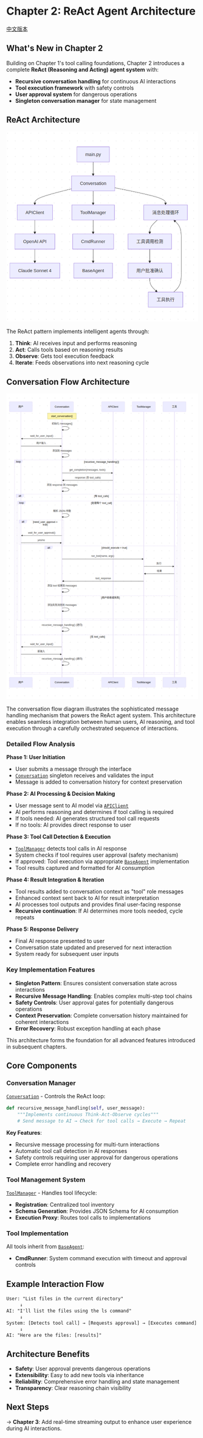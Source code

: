 # Chapter 2: ReAct Agent Architecture

[中文版本](./README_zh.md)

## What's New in Chapter 2

Building on Chapter 1's tool calling foundations, Chapter 2 introduces a complete **ReAct (Reasoning and Acting) agent system** with:

- **Recursive conversation handling** for continuous AI interactions
- **Tool execution framework** with safety controls
- **User approval system** for dangerous operations
- **Singleton conversation manager** for state management

## ReAct Architecture

![ReAct Architecture](./images/ReAct_architect.png)

The ReAct pattern implements intelligent agents through:

1. **Think**: AI receives input and performs reasoning
2. **Act**: Calls tools based on reasoning results  
3. **Observe**: Gets tool execution feedback
4. **Iterate**: Feeds observations into next reasoning cycle

## Conversation Flow Architecture

![Conversation Sequence](./images/conversation.png)

The conversation flow diagram illustrates the sophisticated message handling mechanism that powers the ReAct agent system. This architecture enables seamless integration between human users, AI reasoning, and tool execution through a carefully orchestrated sequence of interactions.

### Detailed Flow Analysis

**Phase 1: User Initiation**
- User submits a message through the interface
- [`Conversation`](src/core/conversation.py) singleton receives and validates the input
- Message is added to conversation history for context preservation

**Phase 2: AI Processing & Decision Making**
- User message sent to AI model via [`APIClient`](src/core/api_client.py)
- AI performs reasoning and determines if tool calling is required
- If tools needed: AI generates structured tool call requests
- If no tools: AI provides direct response to user

**Phase 3: Tool Call Detection & Execution**
- [`ToolManager`](src/tools/tool_manager.py) detects tool calls in AI response
- System checks if tool requires user approval (safety mechanism)
- If approved: Tool execution via appropriate [`BaseAgent`](src/tools/base_agent.py) implementation
- Tool results captured and formatted for AI consumption

**Phase 4: Result Integration & Iteration**
- Tool results added to conversation context as "tool" role messages
- Enhanced context sent back to AI for result interpretation
- AI processes tool outputs and provides final user-facing response
- **Recursive continuation**: If AI determines more tools needed, cycle repeats

**Phase 5: Response Delivery**
- Final AI response presented to user
- Conversation state updated and preserved for next interaction
- System ready for subsequent user inputs

### Key Implementation Features

- **Singleton Pattern**: Ensures consistent conversation state across interactions
- **Recursive Message Handling**: Enables complex multi-step tool chains
- **Safety Controls**: User approval gates for potentially dangerous operations
- **Context Preservation**: Complete conversation history maintained for coherent interactions
- **Error Recovery**: Robust exception handling at each phase

This architecture forms the foundation for all advanced features introduced in subsequent chapters.


## Core Components

### Conversation Manager
[`Conversation`](src/core/conversation.py) - Controls the ReAct loop:

```python
def recursive_message_handling(self, user_message):
    """Implements continuous Think-Act-Observe cycles"""
    # Send message to AI → Check for tool calls → Execute → Repeat
```

**Key Features**:
- Recursive message processing for multi-turn interactions
- Automatic tool call detection in AI responses
- Safety controls requiring user approval for dangerous operations
- Complete error handling and recovery

### Tool Management System
[`ToolManager`](src/tools/tool_manager.py) - Handles tool lifecycle:

- **Registration**: Centralized tool inventory
- **Schema Generation**: Provides JSON Schema for AI consumption
- **Execution Proxy**: Routes tool calls to implementations

### Tool Implementation
All tools inherit from [`BaseAgent`](src/tools/base_agent.py):

- **CmdRunner**: System command execution with timeout and approval controls

## Example Interaction Flow

```
User: "List files in the current directory"
     ↓
AI: "I'll list the files using the ls command"
     ↓
System: [Detects tool call] → [Requests approval] → [Executes command]
     ↓
AI: "Here are the files: [results]"
```

## Architecture Benefits

- **Safety**: User approval prevents dangerous operations
- **Extensibility**: Easy to add new tools via inheritance
- **Reliability**: Comprehensive error handling and state management
- **Transparency**: Clear reasoning chain visibility

## Next Steps

→ **Chapter 3**: Add real-time streaming output to enhance user experience during AI interactions.
